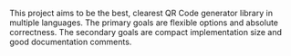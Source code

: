 This project aims to be the best, clearest QR Code generator library in multiple languages. The primary goals are flexible options and absolute correctness. The secondary goals are compact implementation size and good documentation comments.
